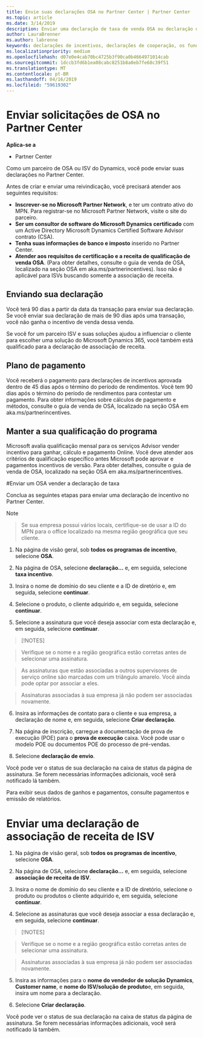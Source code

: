 ```yaml
---
title: Envie suas declarações OSA no Partner Center | Partner Center
ms.topic: article
ms.date: 3/14/2019
description: Enviar uma declaração de taxa de venda OSA ou declaração de associação de receita de ISV
author: LauraBrenner
ms.author: labrenne
keywords: declarações de incentivos, declarações de cooperação, os fundos de cooperação, OSA, ISV, associação de receita
ms.localizationpriority: medium
ms.openlocfilehash: d07e0e4cab70bc4725b3f90ca0b4664971014cab
ms.sourcegitcommit: 1dccb3fd6b1ea08cabc8251b8a0eb7fe68c39f51
ms.translationtype: MT
ms.contentlocale: pt-BR
ms.lasthandoff: 04/16/2019
ms.locfileid: "59619302"
---
```

# <a name="submit-your-osa-claims-in-partner-center"></a>Enviar solicitações de OSA no Partner Center

**Aplica-se a**

-  Partner Center

Como um parceiro de OSA ou ISV do Dynamics, você pode enviar suas declarações no Partner Center. 

Antes de criar e enviar uma reivindicação, você precisará atender aos seguintes requisitos: 
-   **Inscrever-se no Microsoft Partner Network**, e ter um contrato ativo do MPN. Para registrar-se no Microsoft Partner Network, visite o site do parceiro. 
-   **Ser um consultor de software do Microsoft Dynamics certificado** com um Active Directory Microsoft Dynamics Certified Software Advisor contrato (CSA). 
-   **Tenha suas informações de banco e imposto** inserido no Partner Center. 
-   **Atender aos requisitos de certificação e a receita de qualificação de venda OSA**. (Para obter detalhes, consulte o guia de venda de OSA, localizado na seção OSA em aka.ms/partnerincentives). Isso não é aplicável para ISVs buscando somente a associação de receita. 

## <a name="submitting-your-claim"></a>Enviando sua declaração

Você terá 90 dias a partir da data da transação para enviar sua declaração. Se você enviar sua declaração de mais de 90 dias após uma transação, você não ganha o incentivo de venda dessa venda. 

Se você for um parceiro ISV e suas soluções ajudou a influenciar o cliente para escolher uma solução do Microsoft Dynamics 365, você também está qualificado para a declaração de associação de receita.   

## <a name="payment-schedule"></a>Plano de pagamento

Você receberá o pagamento para declarações de incentivos aprovada dentro de 45 dias após o término do período de rendimentos. Você tem 90 dias após o término do período de rendimentos para contestar um pagamento. Para obter informações sobre cálculos de pagamento e métodos, consulte o guia de venda de OSA, localizado na seção OSA em aka.ms/partnerincentives.

## <a name="maintaining-your-program-eligibility"></a>Manter a sua qualificação do programa

Microsoft avalia qualificação mensal para os serviços Advisor vender incentivo para ganhar, cálculo e pagamento Online. Você deve atender aos critérios de qualificação específico antes Microsoft pode aprovar e pagamentos incentivos de versão. Para obter detalhes, consulte o guia de venda de OSA, localizado na seção OSA em aka.ms/partnerincentives.

#<a name="submit-an-osa-sell-fee-claim"></a>Enviar um OSA vender a declaração de taxa

Conclua as seguintes etapas para enviar uma declaração de incentivo no Partner Center.  

>[!NOTE]

>Se sua empresa possui vários locais, certifique-se de usar a ID do MPN para o office localizado na mesma região geográfica que seu cliente. 

1.  Na página de visão geral, sob **todos os programas de incentivo**, selecione **OSA**.

2.  Na página de OSA, selecione **declaração...** e, em seguida, selecione **taxa incentivo**.

3.  Insira o nome de domínio do seu cliente e a ID de diretório e, em seguida, selecione **continuar**. 

4.  Selecione o produto, o cliente adquirido e, em seguida, selecione **continuar**. 

5.  Selecione a assinatura que você deseja associar com esta declaração e, em seguida, selecione **continuar**.

>[!NOTES]

>Verifique se o nome e a região geográfica estão corretas antes de selecionar uma assinatura. 

>As assinaturas que estão associadas a outros supervisores de serviço online são marcadas com um triângulo amarelo. Você ainda pode optar por associar a eles. 

>Assinaturas associadas à sua empresa já não podem ser associadas novamente.  

6.  Insira as informações de contato para o cliente e sua empresa, a declaração de nome e, em seguida, selecione **Criar declaração**. 

7.  Na página de inscrição, carregue a documentação de prova de execução (POE) para o **prova de execução** caixa. Você pode usar o modelo POE ou documentos POE do processo de pré-vendas. 

8.  Selecione **declaração de envio**.    

Você pode ver o status de sua declaração na caixa de status da página de assinatura. Se forem necessárias informações adicionais, você será notificado lá também.

Para exibir seus dados de ganhos e pagamentos, consulte pagamentos e emissão de relatórios. 
 
# <a name="submit-an-isv-revenue-association-claim"></a>Enviar uma declaração de associação de receita de ISV

1.  Na página de visão geral, sob **todos os programas de incentivo**, selecione **OSA**.

2.  Na página de OSA, selecione **declaração...** e, em seguida, selecione **associação de receita de ISV**.

3.  Insira o nome de domínio do seu cliente e a ID de diretório, selecione o produto ou produtos o cliente adquirido e, em seguida, selecione **continuar**. 

4.  Selecione as assinaturas que você deseja associar a essa declaração e, em seguida, selecione **continuar**.

>[!NOTES]

>Verifique se o nome e a região geográfica estão corretas antes de selecionar uma assinatura. 

>Assinaturas associadas à sua empresa já não podem ser associadas novamente.  

5.  Insira as informações para o **nome do vendedor de solução Dynamics**, **Customer name**, e **nome do ISV/solução de produto**e, em seguida, insira um nome para a declaração. 

6.  Selecione **Criar declaração**. 

Você pode ver o status de sua declaração na caixa de status da página de assinatura. Se forem necessárias informações adicionais, você será notificado lá também.
